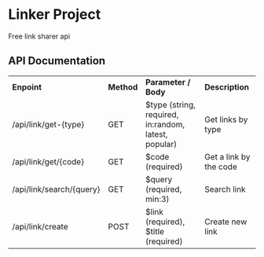 # Linker Project
Free link sharer api

## API Documentation

<table><tbody><tr><td><strong>Enpoint</strong></td><td><strong>Method</strong></td><td><strong>Parameter / Body</strong></td><td><strong>Description</strong></td></tr><tr><td>/api/link/get-{type}</td><td>GET</td><td>$type (string, required, in:random, latest, popular)</td><td>Get links by type</td></tr><tr><td>/api/link/get/{code}</td><td>GET</td><td>$code (required)</td><td>Get a link by the code</td></tr><tr><td>/api/link/search/{query}</td><td>GET</td><td>$query (required, min:3)</td><td>Search link&nbsp;</td></tr><tr><td>/api/link/create</td><td>POST</td><td>$link (required), $title (required)</td><td>Create new link</td></tr></tbody></table>

